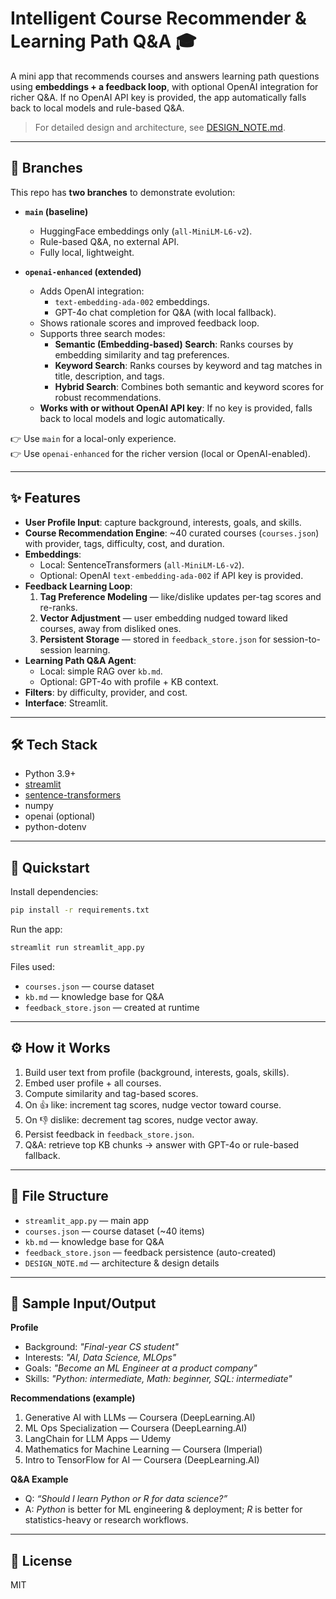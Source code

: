 # Intelligent Course Recommender & Learning Path Q&A 🎓

A mini app that recommends courses and answers learning path questions using **embeddings + a feedback loop**, with optional OpenAI integration for richer Q&A. If no OpenAI API key is provided, the app automatically falls back to local models and rule-based Q&A.

> For detailed design and architecture, see [DESIGN_NOTE.md](./DESIGN_NOTE.md).

---

## 🌿 Branches
This repo has **two branches** to demonstrate evolution:

- **`main` (baseline)**  
  - HuggingFace embeddings only (`all-MiniLM-L6-v2`).  
  - Rule-based Q&A, no external API.  
  - Fully local, lightweight.  

- **`openai-enhanced` (extended)**  
  - Adds OpenAI integration:  
    - `text-embedding-ada-002` embeddings.  
    - GPT-4o chat completion for Q&A (with local fallback).  
  - Shows rationale scores and improved feedback loop. 
  - Supports three search modes:
    - **Semantic (Embedding-based) Search**: Ranks courses by embedding similarity and tag preferences.
    - **Keyword Search**: Ranks courses by keyword and tag matches in title, description, and tags.
    - **Hybrid Search**: Combines both semantic and keyword scores for robust recommendations.
  - **Works with or without OpenAI API key**: If no key is provided, falls back to local models and logic automatically.

👉 Use `main` for a local-only experience.  
👉 Use `openai-enhanced` for the richer version (local or OpenAI-enabled).

---

## ✨ Features
- **User Profile Input**: capture background, interests, goals, and skills.
- **Course Recommendation Engine**: ~40 curated courses (`courses.json`) with provider, tags, difficulty, cost, and duration.
- **Embeddings**:  
  - Local: SentenceTransformers (`all-MiniLM-L6-v2`).  
  - Optional: OpenAI `text-embedding-ada-002` if API key is provided.  
- **Feedback Learning Loop**:  
  1. **Tag Preference Modeling** — like/dislike updates per-tag scores and re-ranks.  
  2. **Vector Adjustment** — user embedding nudged toward liked courses, away from disliked ones.  
  3. **Persistent Storage** — stored in `feedback_store.json` for session-to-session learning.  
- **Learning Path Q&A Agent**:  
  - Local: simple RAG over `kb.md`.  
  - Optional: GPT-4o with profile + KB context.  
- **Filters**: by difficulty, provider, and cost.  
- **Interface**: Streamlit.

---

## 🛠️ Tech Stack
- Python 3.9+  
- [streamlit](https://streamlit.io)  
- [sentence-transformers](https://www.sbert.net)  
- numpy  
- openai (optional)  
- python-dotenv  

---

## 🚀 Quickstart

Install dependencies:
```bash
pip install -r requirements.txt
```

Run the app:
```bash
streamlit run streamlit_app.py
```

Files used:
- `courses.json` — course dataset  
- `kb.md` — knowledge base for Q&A  
- `feedback_store.json` — created at runtime  

---

## ⚙️ How it Works
1. Build user text from profile (background, interests, goals, skills).  
2. Embed user profile + all courses.  
3. Compute similarity and tag-based scores.
4. On 👍 like: increment tag scores, nudge vector toward course.  
5. On 👎 dislike: decrement tag scores, nudge vector away.  
6. Persist feedback in `feedback_store.json`.  
7. Q&A: retrieve top KB chunks → answer with GPT-4o or rule-based fallback.

---

## 📂 File Structure
- `streamlit_app.py` — main app  
- `courses.json` — course dataset (~40 items)  
- `kb.md` — knowledge base for Q&A  
- `feedback_store.json` — feedback persistence (auto-created)  
- `DESIGN_NOTE.md` — architecture & design details  

---

## 📖 Sample Input/Output

**Profile**
- Background: *"Final-year CS student"*  
- Interests: *"AI, Data Science, MLOps"*  
- Goals: *"Become an ML Engineer at a product company"*  
- Skills: *"Python: intermediate, Math: beginner, SQL: intermediate"*  

**Recommendations (example)**
1. Generative AI with LLMs — Coursera (DeepLearning.AI)  
2. ML Ops Specialization — Coursera (DeepLearning.AI)  
3. LangChain for LLM Apps — Udemy  
4. Mathematics for Machine Learning — Coursera (Imperial)  
5. Intro to TensorFlow for AI — Coursera (DeepLearning.AI)  

**Q&A Example**
- Q: *“Should I learn Python or R for data science?”*  
- A: *Python* is better for ML engineering & deployment; *R* is better for statistics-heavy or research workflows.  

---

## 📌 License
MIT
